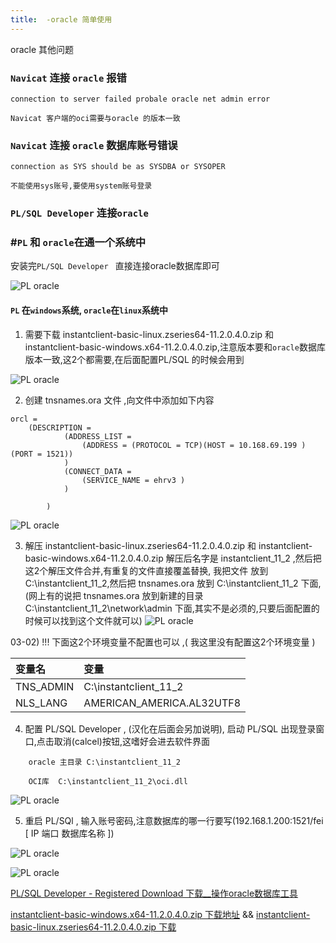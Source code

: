 ```yaml
---
title:  -oracle 简单使用
---
```

oracle 其他问题

### `Navicat` 连接  `oracle` 报错

```
connection to server failed probale oracle net admin error

Navicat 客户端的oci需要与oracle 的版本一致
```

### `Navicat` 连接 `oracle` 数据库账号错误

```
connection as SYS should be as SYSDBA or SYSOPER

不能使用sys账号,要使用system账号登录
```

###  `PL/SQL Developer` 连接`oracle`

### #`PL` 和 `oracle`在通一个系统中

安装完`PL/SQL Developer ` 直接连接oracle数据库即可

![PL oracle](/img/oracle/connect_localhost.png "PL oracle")

#### `PL` 在`windows`系统, `oracle`在`linux`系统中

 01) 需要下载 instantclient-basic-linux.zseries64-11.2.0.4.0.zip 和  instantclient-basic-windows.x64-11.2.0.4.0.zip,注意版本要和`oracle`数据库版本一致,这2个都需要,在后面配置PL/SQL 的时候会用到

![PL oracle](/img/oracle/oci_pl_sql.png "PL oracle")

02) 创建 tnsnames.ora 文件 ,向文件中添加如下内容

```shell
orcl =   
    (DESCRIPTION =      
            (ADDRESS_LIST =         
                (ADDRESS = (PROTOCOL = TCP)(HOST = 10.168.69.199 )(PORT = 1521))      
            )       
            (CONNECT_DATA =        
                (SERVICE_NAME = ehrv3 )      
            )

        )
```

![PL oracle](/img/oracle/tnsnames.png "PL oracle")

03) 解压 instantclient-basic-linux.zseries64-11.2.0.4.0.zip 和  instantclient-basic-windows.x64-11.2.0.4.0.zip 解压后名字是 instantclient_11_2 ,然后把这2个解压文件合并,有重复的文件直接覆盖替换, 我把文件 放到 C:\instantclient_11_2,然后把  tnsnames.ora 放到 C:\instantclient_11_2 下面,(网上有的说把 tnsnames.ora  放到新建的目录 C:\instantclient_11_2\network\admin 下面,其实不是必须的,只要后面配置的时候可以找到这个文件就可以)
![PL oracle](/img/oracle/oci_tnsnames_02.png "PL oracle")

03-02)  !!! 下面这2个环境变量不配置也可以 ,( 我这里没有配置这2个环境变量 )

| 变量名    | 变量                      |
| :-------- | :------------------------ |
| TNS_ADMIN | C:\instantclient_11_2     |
| NLS_LANG  | AMERICAN_AMERICA.AL32UTF8 |

04) 配置 PL/SQL Developer ,  (汉化在后面会另加说明), 启动 PL/SQL 出现登录窗口,点击取消(calcel)按钮,这嗜好会进去软件界面

```
    oracle 主目录 C:\instantclient_11_2

    OCI库  C:\instantclient_11_2\oci.dll
```

![PL oracle](/img/oracle/pl_config.png "PL oracle")

05) 重启 PL/SQl ,  输入账号密码,注意数据库的哪一行要写(192.168.1.200:1521/fei  [ IP  端口 数据库名称 ])

![PL oracle](/img/oracle/connect.png "PL oracle")

![PL oracle](/img/oracle/table.png "PL oracle")



[PL/SQL Developer - Registered Download 下载__操作oracle数据库工具](https://www.allroundautomations.com/bodyplsqldevreg.html)

[instantclient-basic-windows.x64-11.2.0.4.0.zip 下载地址](https://www.oracle.com/technetwork/cn/topics/winx64soft-101515-zhs.html)   &&  [instantclient-basic-linux.zseries64-11.2.0.4.0.zip 下载](https://www.oracle.com/technetwork/cn/topics/zlinuxsoft-087641-zhs.html) 



